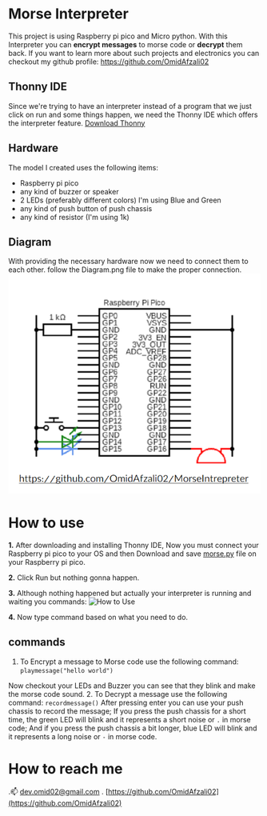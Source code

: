 # Morse Interpreter

This project is using Raspberry pi pico and Micro python.
With this Interpreter you can **encrypt messages** to morse code or **decrypt** them back.
 If you want to learn more about such projects and electronics you can checkout my github profile: 
 https://github.com/OmidAfzali02

## Thonny IDE

Since we're trying to have an interpreter instead of a program that we just click on run and some things happen, we need the Thonny IDE which offers the interpreter feature.
[Download Thonny](https://thonny.org/)

## Hardware

The model I created uses the following items:
 - Raspberry pi pico
 - any kind of buzzer or speaker
 - 2 LEDs (preferably different colors) I'm using Blue and Green
 - any kind of push button of push chassis
 - any kind of resistor (I'm using 1k)

## Diagram

With providing the necessary hardware now we need to connect them to each other. follow the Diagram.png file to make the proper connection.
![Morse Interpreter circuit diagram](https://github.com/OmidAfzali02/MorseIntrepreter/blob/main/Diagram.png)

# How to use
**1.** After downloading and installing Thonny IDE, Now you must connect your Raspberry pi pico to your OS and then Download and save [morse.py](https://github.com/OmidAfzali02/MorseIntrepreter/blob/main/morse.py) file on your Raspberry pi pico.

**2.** Click Run but nothing gonna happen.

**3.**  Although nothing happened but actually your interpreter is running and waiting you commands:
![How to Use](https://mega.nz/file/8J4CRIba#6W05sTwDKcx_33tqgnkILX8NHRjJp0vaUK8kmJfMhbw)

**4.** Now type command based on what you need to do.

## commands

 1. To Encrypt a message to Morse code use the following command: ``playmessage("hello world")``

Now checkout your LEDs and Buzzer you can see that they blink and make the morse code sound.
 2. To Decrypt a message use the following command:
 ``recordmessage()``
 After pressing enter you can use your push chassis to record the message; If you press the push chassis for a short time, the green LED will blink and it represents a short noise or `.` in morse code; And if you press the push chassis a bit longer, blue LED will blink and it represents a long noise or `-` in morse code. 

# How to reach me
.📫 [dev.omid02@gmail.com](mailto:dev.omid02@gmail.com)
 . [https://github.com/OmidAfzali02](https://github.com/OmidAfzali02)
